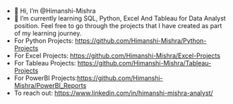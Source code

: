 - 👋 Hi, I’m @Himanshi-Mishra
- 🌱 I’m currently learning SQL, Python, Excel And Tableau for Data Analyst position. Feel free to go through the projects that I have created as part of my learning journey.
- For Python Projects: https://github.com/Himanshi-Mishra/Python-Projects
- For Excel Projects:  https://github.com/Himanshi-Mishra/Excel-Projects
- For Tableau Projects:  https://github.com/Himanshi-Mishra/Tableau-Projects
- For PowerBI Projects:https://github.com/Himanshi-Mishra/PowerBI_Reports
- To reach out: https://www.linkedin.com/in/himanshi-mishra-analyst/

